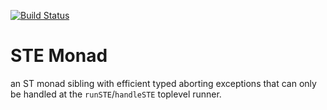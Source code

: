 [![Build Status](https://travis-ci.org/cartazio/monad-ste.svg?branch=master)](https://travis-ci.org/cartazio/monad-ste)

# STE Monad
an ST monad sibling with efficient typed aborting exceptions that can only be
handled at the `runSTE`/`handleSTE` toplevel runner.

